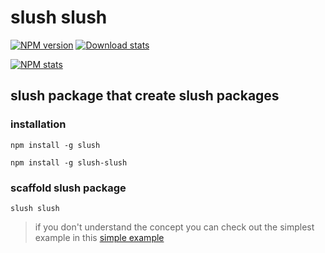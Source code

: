 # slush slush

[![NPM version](https://img.shields.io/npm/v/slush-slush.svg)](https://www.npmjs.com/package/slush-slush)
[![Download stats](https://img.shields.io/npm/dm/slush-slush.svg)](https://www.npmjs.com/package/slush-slush)

[![NPM stats](https://nodei.co/npm/slush-slush.svg?downloadRank=true&downloads=true)](https://www.npmjs.org/package/slush-slush)

## slush package that create slush packages

### installation
```
npm install -g slush
```

```
npm install -g slush-slush
```

### scaffold slush package
```
slush slush
```

> if you don't understand the concept you can check out the simplest example in this [simple example](https://github.com/amitmtrn/slush-starter-kit/tree/a6c8af08f2a5446a837196454a07e8d10f04d31c)
